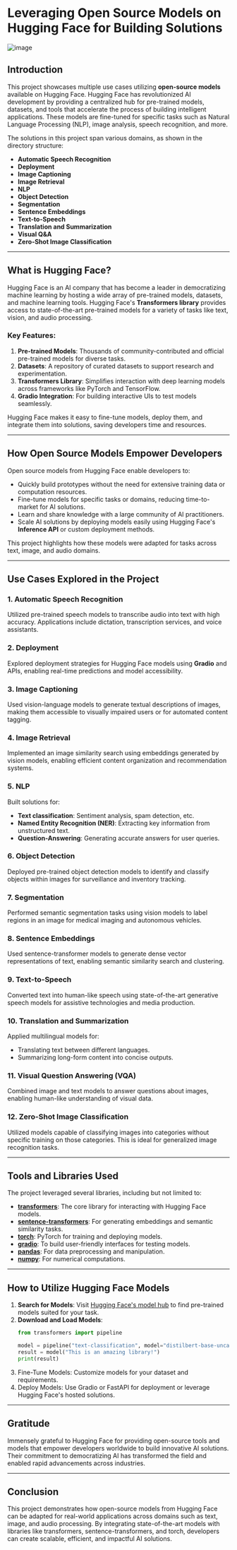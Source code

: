 # Leveraging Open Source Models on Hugging Face for Building Solutions

![image](https://github.com/user-attachments/assets/55bf190a-10bb-4b33-bce5-38c0f9be5891)

## Introduction

This project showcases multiple use cases utilizing **open-source models** available on Hugging Face. Hugging Face has revolutionized AI development by providing a centralized hub for pre-trained models, datasets, and tools that accelerate the process of building intelligent applications. These models are fine-tuned for specific tasks such as Natural Language Processing (NLP), image analysis, speech recognition, and more.

The solutions in this project span various domains, as shown in the directory structure:

- **Automatic Speech Recognition**
- **Deployment**
- **Image Captioning**
- **Image Retrieval**
- **NLP**
- **Object Detection**
- **Segmentation**
- **Sentence Embeddings**
- **Text-to-Speech**
- **Translation and Summarization**
- **Visual Q&A**
- **Zero-Shot Image Classification**

---

## What is Hugging Face?

Hugging Face is an AI company that has become a leader in democratizing machine learning by hosting a wide array of pre-trained models, datasets, and machine learning tools. Hugging Face's **Transformers library** provides access to state-of-the-art pre-trained models for a variety of tasks like text, vision, and audio processing.

### Key Features:
1. **Pre-trained Models**: Thousands of community-contributed and official pre-trained models for diverse tasks.
2. **Datasets**: A repository of curated datasets to support research and experimentation.
3. **Transformers Library**: Simplifies interaction with deep learning models across frameworks like PyTorch and TensorFlow.
4. **Gradio Integration**: For building interactive UIs to test models seamlessly.

Hugging Face makes it easy to fine-tune models, deploy them, and integrate them into solutions, saving developers time and resources.

---

## How Open Source Models Empower Developers

Open source models from Hugging Face enable developers to:
- Quickly build prototypes without the need for extensive training data or computation resources.
- Fine-tune models for specific tasks or domains, reducing time-to-market for AI solutions.
- Learn and share knowledge with a large community of AI practitioners.
- Scale AI solutions by deploying models easily using Hugging Face's **Inference API** or custom deployment methods.

This project highlights how these models were adapted for tasks across text, image, and audio domains.

---

## Use Cases Explored in the Project

### 1. Automatic Speech Recognition
Utilized pre-trained speech models to transcribe audio into text with high accuracy. Applications include dictation, transcription services, and voice assistants.

### 2. Deployment
Explored deployment strategies for Hugging Face models using **Gradio** and APIs, enabling real-time predictions and model accessibility.

### 3. Image Captioning
Used vision-language models to generate textual descriptions of images, making them accessible to visually impaired users or for automated content tagging.

### 4. Image Retrieval
Implemented an image similarity search using embeddings generated by vision models, enabling efficient content organization and recommendation systems.

### 5. NLP
Built solutions for:
- **Text classification**: Sentiment analysis, spam detection, etc.
- **Named Entity Recognition (NER)**: Extracting key information from unstructured text.
- **Question-Answering**: Generating accurate answers for user queries.

### 6. Object Detection
Deployed pre-trained object detection models to identify and classify objects within images for surveillance and inventory tracking.

### 7. Segmentation
Performed semantic segmentation tasks using vision models to label regions in an image for medical imaging and autonomous vehicles.

### 8. Sentence Embeddings
Used sentence-transformer models to generate dense vector representations of text, enabling semantic similarity search and clustering.

### 9. Text-to-Speech
Converted text into human-like speech using state-of-the-art generative speech models for assistive technologies and media production.

### 10. Translation and Summarization
Applied multilingual models for:
- Translating text between different languages.
- Summarizing long-form content into concise outputs.

### 11. Visual Question Answering (VQA)
Combined image and text models to answer questions about images, enabling human-like understanding of visual data.

### 12. Zero-Shot Image Classification
Utilized models capable of classifying images into categories without specific training on those categories. This is ideal for generalized image recognition tasks.

---

## Tools and Libraries Used

The project leveraged several libraries, including but not limited to:

- **[transformers](https://huggingface.co/docs/transformers)**: The core library for interacting with Hugging Face models.
- **[sentence-transformers](https://www.sbert.net/)**: For generating embeddings and semantic similarity tasks.
- **[torch](https://pytorch.org/)**: PyTorch for training and deploying models.
- **[gradio](https://gradio.app/)**: To build user-friendly interfaces for testing models.
- **[pandas](https://pandas.pydata.org/)**: For data preprocessing and manipulation.
- **[numpy](https://numpy.org/)**: For numerical computations.

---

## How to Utilize Hugging Face Models

1. **Search for Models**: Visit [Hugging Face's model hub](https://huggingface.co/models) to find pre-trained models suited for your task.
2. **Download and Load Models**:
   ```python
   from transformers import pipeline

   model = pipeline("text-classification", model="distilbert-base-uncased")
   result = model("This is an amazing library!")
   print(result)

3. Fine-Tune Models: Customize models for your dataset and requirements.
4. Deploy Models: Use Gradio or FastAPI for deployment or leverage Hugging Face's hosted solutions.

---

## Gratitude

Immensely grateful to Hugging Face for providing open-source tools and models that empower developers worldwide to build innovative AI solutions. Their commitment to democratizing AI has transformed the field and enabled rapid advancements across industries.

---

## Conclusion

This project demonstrates how open-source models from Hugging Face can be adapted for real-world applications across domains such as text, image, and audio processing. By integrating state-of-the-art models with
libraries like transformers, sentence-transformers, and torch, developers can create scalable, efficient, and impactful AI solutions.
